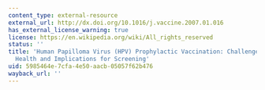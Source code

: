 ```yaml
---
content_type: external-resource
external_url: http://dx.doi.org/10.1016/j.vaccine.2007.01.016
has_external_license_warning: true
license: https://en.wikipedia.org/wiki/All_rights_reserved
status: ''
title: 'Human Papilloma Virus (HPV) Prophylactic Vaccination: Challenges for Public
  Health and Implications for Screening'
uid: 5985464e-7cfa-4e50-aacb-05057f62b476
wayback_url: ''
---
```

